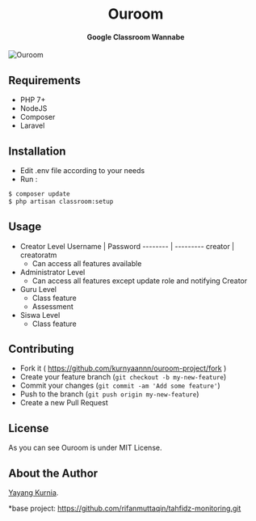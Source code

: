 <h1 align="center">Ouroom</h1>
<h4 align="center">Google Classroom Wannabe</h4>


![Ouroom](https://github.com/kurnyaannn/ouroom-project/blob/master/public/asset/auth.jpeg?raw=true)
## Requirements
* PHP 7+
* NodeJS
* Composer
* Laravel

## Installation
* Edit .env file according to your needs
* Run :
```bash
$ composer update
$ php artisan classroom:setup
```

## Usage
* Creator Level
  Username | Password
  -------- | ---------
  creator  | creatoratm
  * Can access all features available
* Administrator Level
  * Can access all features except update role and notifying Creator
* Guru Level
  * Class feature
  * Assessment
* Siswa Level
  * Class feature
  
## Contributing

- Fork it ( https://github.com/kurnyaannn/ouroom-project/fork )
- Create your feature branch (`git checkout -b my-new-feature`)
- Commit your changes (`git commit -am 'Add some feature'`)
- Push to the branch (`git push origin my-new-feature`)
- Create a new Pull Request


## License
As you can see Ouroom is under MIT License.

## About the Author
<a href="http://facebook.com/y21kurnia">Yayang Kurnia</a>.

*base project: https://github.com/rifanmuttaqin/tahfidz-monitoring.git
